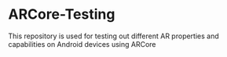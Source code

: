 # ARCore-Testing

This repository is used for testing out different AR properties and capabilities on Android devices using ARCore 
